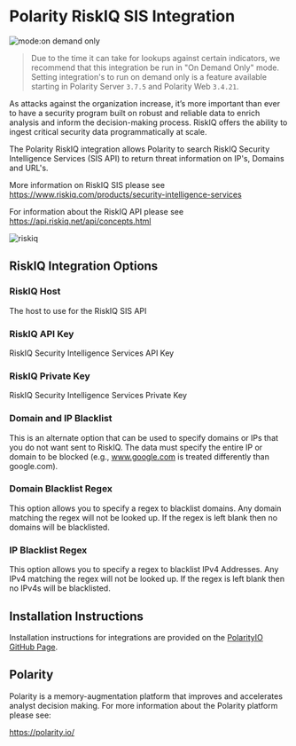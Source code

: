 # Polarity RiskIQ SIS Integration

![mode:on demand only](https://img.shields.io/badge/mode-on%20demand%20only-blue.svg)

> Due to the time it can take for lookups against certain indicators, we recommend that this integration be run in "On Demand Only" mode.  Setting integration's to run on demand only is a feature available starting in Polarity Server `3.7.5` and Polarity Web `3.4.21`.

As attacks against the organization increase, it’s more important than ever to have a security program built on robust and reliable data to enrich analysis and inform the decision-making process. RiskIQ offers the ability to ingest critical security data programmatically at scale.

The Polarity RiskIQ integration allows Polarity to search RiskIQ Security Intelligence Services (SIS API) to return threat information on IP's, Domains and URL's.

More information on RiskIQ SIS please see https://www.riskiq.com/products/security-intelligence-services

For information about the RiskIQ API please see https://api.riskiq.net/api/concepts.html

![riskiq](https://user-images.githubusercontent.com/22529325/55735171-d4df4000-59ee-11e9-93ff-43fe541c593f.gif)

## RiskIQ Integration Options

### RiskIQ Host
The host to use for the RiskIQ SIS API

### RiskIQ API Key

RiskIQ Security Intelligence Services API Key

### RiskIQ Private Key

RiskIQ Security Intelligence Services Private Key

### Domain and IP Blacklist

This is an alternate option that can be used to specify domains or IPs that you do not want sent to RiskIQ.  The data must specify the entire IP or domain to be blocked (e.g., www.google.com is treated differently than google.com).

### Domain Blacklist Regex

This option allows you to specify a regex to blacklist domains.  Any domain matching the regex will not be looked up.  If the regex is left blank then no domains will be blacklisted.

### IP Blacklist Regex

This option allows you to specify a regex to blacklist IPv4 Addresses.  Any IPv4 matching the regex will not be looked up.  If the regex is left blank then no IPv4s will be blacklisted.

## Installation Instructions

Installation instructions for integrations are provided on the [PolarityIO GitHub Page](https://polarityio.github.io/).

## Polarity

Polarity is a memory-augmentation platform that improves and accelerates analyst decision making.  For more information about the Polarity platform please see:

https://polarity.io/
